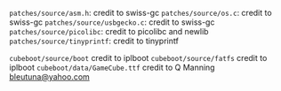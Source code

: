 `patches/source/asm.h`: credit to swiss-gc
`patches/source/os.c`: credit to swiss-gc
`patches/source/usbgecko.c`: credit to swiss-gc
`patches/source/picolibc`: credit to picolibc and newlib
`patches/source/tinyprintf`: credit to tinyprintf

`cubeboot/source/boot` credit to iplboot
`cubeboot/source/fatfs` credit to iplboot
`cubeboot/data/GameCube.ttf` credit to Q Manning <bleutuna@yahoo.com>
